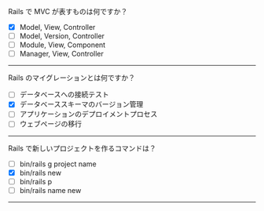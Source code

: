 <!-- @format -->

Rails で MVC が表すものは何ですか？

- [x] Model, View, Controller
- [ ] Model, Version, Controller
- [ ] Module, View, Component
- [ ] Manager, View, Controller

---

Rails のマイグレーションとは何ですか？

- [ ] データベースへの接続テスト
- [x] データベーススキーマのバージョン管理
- [ ] アプリケーションのデプロイメントプロセス
- [ ] ウェブページの移行

---

Rails で新しいプロジェクトを作るコマンドは？

- [ ] bin/rails g project name
- [x] bin/rails new
- [ ] bin/rails p
- [ ] bin/rails name new

---
